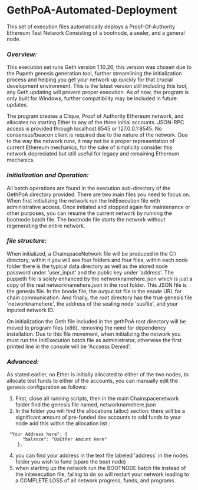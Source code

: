 # GethPoA-Automated-Deployment
This set of execution files automatically deploys a Proof-Of-Authority Ethereum Test Network Consisting of a bootnode, a sealer, and a general node.


### ***Overview:***

This execution set runs Geth version 1.10.26, this version was chosen due to the Pupeth genesis generation tool, further streamlining the initialization process and helping you get your network up quickly for that crucial development environment. This is the latest version still including this tool, any Geth updating will prevent proper execution. As of now, the program is only built for Windows, further compatibility may be included in future updates. 

The program creates a Clique, Proof of Authority Ethereum network, and allocates no starting Ether to any of the three initial accounts. JSON-RPC access is provided through localhost:8545 or 127.0.0.1:8545. No consensus/beacon client is required due to the nature of the network. Due to the way the network runs, it may not be a proper representation of current Ethereum mechanics, for the sake of simplicity consider this network depreciated but still useful for legacy and remaining Ethereum mechanics. 


### ***Initialization and Operation:***

All batch operations are found in the execution sub-directory of the GethPoA directory provided. There are two main files you need to focus on. When first initializing the network run the InitExecution file with administrative access. Once initiated and stopped again for maintenance or other purposes, you can resume the current network by running the bootnode batch file. The bootnode file starts the network without regenerating the entire network. 


### ***file structure:***

When initialized, a ChainspaceNetwork file will be produced in the C:\ directory, within it you will see four folders and four files, within each node folder there is the typical data directory as well as the stored node password under 'user_input' and the public key under 'address'. The puppeth file is solely enhanced by the networknamehere.json which is just a copy of the real networknamehere.json in the root folder. This JSON file is the genesis file. In the bnode file, the output.txt file is the enode URL for chain communication. And finally, the root directory has the true genesis file 'networknamehere', the address of the sealing node 'susfile', and your inputed network ID.

On initialization the Geth file included in the gethPoA root directory will be moved to program files (x86), removing the need for dependency installation. Due to this file movement, when initializing the network you must run the InitExecution batch file as administrator, otherwise the first printed line in the console will be 'Accsess Denied'. 


### ***Advanced:***

As stated earlier, no Ether is initially allocated to either of the two nodes, to allocate test funds to either of the accounts, you can manually edit the genesis configuration as follows: 

  1. First, close all running scripts, then in the main Chainspacenetwork folder find the genesis file named, networknamehere.json
  2. In the folder you will find the allocations (alloc) section:
there will be a significant amount of pre-funded dev accounts
to add funds to your node add this within the allocation list :
```
 "Your Address here": {
      "balance": "0xEther Amount Here"
    },
```
  4. you can find your address in the text file labeled 'address' in the nodes folder you wish to fund (spare the boot node)
  5. when starting up the network run the BOOTNODE batch file instead of the initexecution file, failing to do so will restart your network leading to a COMPLETE LOSS of all network progress, funds, and programs. 
